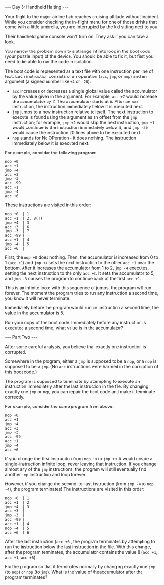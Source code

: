 --- Day 8: Handheld Halting ---

Your flight to the major airline hub reaches cruising altitude without
incident. While you consider checking the in-flight menu for one of those
drinks that come with a little umbrella, you are interrupted by the kid sitting
next to you.

Their handheld game console won't turn on! They ask if you can take a look.

You narrow the problem down to a strange infinite loop in the boot code (your
puzzle input) of the device. You should be able to fix it, but first you need
to be able to run the code in isolation.

The boot code is represented as a text file with one instruction per line of
text. Each instruction consists of an operation (`acc`, `jmp`, or `nop`) and an
argument (a signed number like `+4` or `-20`).

 - `acc` increases or decreases a single global value called the accumulator by
   the value given in the argument. For example, `acc +7` would increase the
   accumulator by 7. The accumulator starts at `0`. After an `acc` instruction, the
   instruction immediately below it is executed next.
 - `jmp` jumps to a new instruction relative to itself. The next instruction to
   execute is found using the argument as an offset from the `jmp` instruction;
   for example, `jmp +2` would skip the next instruction, `jmp +1` would continue
   to the instruction immediately below it, and `jmp -20` would cause the
   instruction 20 lines above to be executed next.
 - `nop` stands for No OPeration - it does nothing. The instruction immediately
   below it is executed next.

For example, consider the following program:

    nop +0
    acc +1
    jmp +4
    acc +3
    jmp -3
    acc -99
    acc +1
    jmp -4
    acc +6

These instructions are visited in this order:

    nop +0  | 1
    acc +1  | 2, 8(!)
    jmp +4  | 3
    acc +3  | 6
    jmp -3  | 7
    acc -99 |
    acc +1  | 4
    jmp -4  | 5
    acc +6  |

First, the `nop +0` does nothing. Then, the accumulator is increased from 0 to 1
(`acc +1`) and `jmp +4` sets the next instruction to the other `acc +1` near the
bottom. After it increases the accumulator from 1 to 2, `jmp -4` executes,
setting the next instruction to the only `acc +3`. It sets the accumulator to 5,
and `jmp -3` causes the program to continue back at the first `acc +1`.

This is an infinite loop: with this sequence of jumps, the program will run
forever. The moment the program tries to run any instruction a second time, you
know it will never terminate.

Immediately before the program would run an instruction a second time, the
value in the accumulator is 5.

Run your copy of the boot code. Immediately before any instruction is executed
a second time, what value is in the accumulator?

--- Part Two ---

After some careful analysis, you believe that exactly one instruction is
corrupted.

Somewhere in the program, either a `jmp` is supposed to be a `nop`, or a `nop` is
supposed to be a `jmp`. (No `acc` instructions were harmed in the corruption of
this boot code.)

The program is supposed to terminate by attempting to execute an instruction
immediately after the last instruction in the file. By changing exactly one `jmp`
or `nop`, you can repair the boot code and make it terminate correctly.

For example, consider the same program from above:

    nop +0
    acc +1
    jmp +4
    acc +3
    jmp -3
    acc -99
    acc +1
    jmp -4
    acc +6

If you change the first instruction from `nop +0` to `jmp +0`, it would create a
single-instruction infinite loop, never leaving that instruction. If you change
almost any of the `jmp` instructions, the program will still eventually find
another `jmp` instruction and loop forever.

However, if you change the second-to-last instruction (from `jmp -4` to `nop -4`),
the program terminates! The instructions are visited in this order:

    nop +0  | 1
    acc +1  | 2
    jmp +4  | 3
    acc +3  |
    jmp -3  |
    acc -99 |
    acc +1  | 4
    nop -4  | 5
    acc +6  | 6

After the last instruction (`acc +6`), the program terminates by attempting to
run the instruction below the last instruction in the file. With this change,
after the program terminates, the accumulator contains the value 8 (`acc +1`,
`acc +1`, `acc +6`).

Fix the program so that it terminates normally by changing exactly one `jmp` (to
`nop`) or `nop` (to `jmp`). What is the value of theaccumulator after the program
terminates?
 
